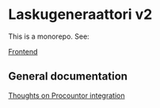 # Laskugeneraattori v2

This is a monorepo. See:

[Frontend](frontend/)

## General documentation

[Thoughts on Procountor integration](procountor.md)
